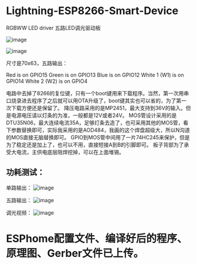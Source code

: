 # Lightning-ESP8266-Smart-Device
RGBWW LED driver 五路LED调光驱动板

![image](https://github.com/meijie-jesse/Lightning-ESP8266-Smart-Device/blob/master/images/Lightning4.jpg)

![image](https://github.com/meijie-jesse/Lightning-ESP8266-Smart-Device/blob/master/images/Lightning2.jpg)


尺寸是70x63，五路输出：

Red is on GPIO15
Green is on GPIO13
Blue is on GPIO12
White 1 (W1) is on GPIO14
White 2 (W2) is on GPIO4

电路中去掉了8266的复位键，只有一个boot键用来下载程序。当然，第一次用串口烧录进去程序了之后就可以用OTA升级了，boot键其实也可以省的，为了第一次下载方便还是保留了。
降压电路采用的是MP2451，最大支持到36V的输入。但是电源电压请以灯条的为准，一般都是12V或者24V。
MOS管设计采用的是DTU35N06，最大连续电流35A，足够灯条去造了，也可采用其他的MOS管，看下参数替换即可，实际我采用的是AOD484，我画的这个焊盘超级大，所以N沟道的MOS直接无脑替换即可。
GPIO到MOS管中间用了一片74HC245来保护，但是为了稳定还是加上了，也可以不用，直接短接A到B的引脚即可。
板子背部为了承受大电流，主供电底层阻焊挖掉，可以在上面堆锡。

## 功耗测试：
单路输出：
![image](https://github.com/meijie-jesse/Lightning-ESP8266-Smart-Device/blob/master/images/Lightning3.jpg)

五路输出：
![image](https://github.com/meijie-jesse/Lightning-ESP8266-Smart-Device/blob/master/images/Lightning5.jpg)

调光视频：
![image](https://github.com/meijie-jesse/Lightning-ESP8266-Smart-Device/blob/master/images/Lightning_showtime.gif)

# ESPhome配置文件、编译好后的程序、原理图、Gerber文件已上传。
